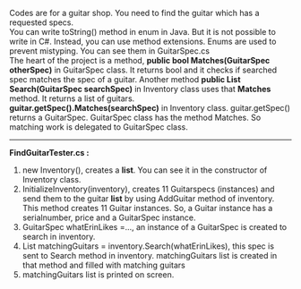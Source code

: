 Codes are for a guitar shop. You need to find the guitar which has a requested specs. <br>You can write toString() method in enum in Java. But it is not possible to write in C#. Instead, you can use method extensions. Enums are used to prevent mistyping. You can see them in GuitarSpec.cs<br>
The heart of the project is a method, **public bool Matches(GuitarSpec otherSpec)** in GuitarSpec class. It returns bool and it checks if searched spec matches the spec of a guitar. Another method **public List<Guitar> Search(GuitarSpec searchSpec)** in Inventory class uses that **Matches** method. It returns a list of guitars.<br>
**guitar.getSpec().Matches(searchSpec)** in Inventory class. guitar.getSpec() returns a GuitarSpec. GuitarSpec class has the method Matches. So matching work is delegated to GuitarSpec class.

___
**FindGuitarTester.cs :**
1. new Inventory(), creates a **list**. You can see it in the constructor of Inventory class.
2. InitializeInventory(inventory), creates 11 Guitarspecs (instances) and send them to the guitar **list** by using AddGuitar method of inventory. This method creates 11 Guitar instances. So, a Guitar instance has a serialnumber, price and a GuitarSpec instance.
3. GuitarSpec whatErinLikes =..., an instance of a GuitarSpec is created to search in inventory.
4. List<Guitar> matchingGuitars = inventory.Search(whatErinLikes), this spec is sent to Search method in inventory. matchingGuitars list is created in that method and filled with matching guitars
5. matchingGuitars list is printed on screen.
